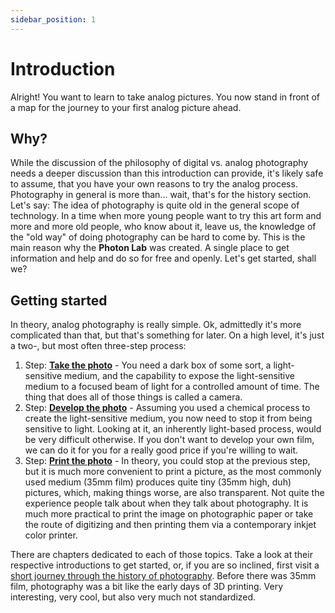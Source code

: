 ```yaml
---
sidebar_position: 1
---
```


# Introduction

Alright! You want to learn to take analog pictures. You now stand in front of a map for the journey to your first analog picture ahead. 

## Why?
While the discussion of the philosophy of digital vs. analog photography needs a deeper discussion than this introduction can provide, it's likely safe to assume, that you have your own reasons to try the analog process. Photography in general is more than... wait, that's for the history section. Let's say: The idea of photography is quite old in the general scope of technology. In a time when more young people want to try this art form and more and more old people, who know about it, leave us, the knowledge of the "old way" of doing photography can be hard to come by. This is the main reason why the **Photon Lab** was created. A single place to get information and help and do so for free and openly. Let's get started, shall we?

## Getting started

In theory, analog photography is really simple. Ok, admittedly it's more complicated than that, but that's something for later. On a high level, it's just a two-, but most often three-step process:
1. Step: **[Take the photo](/docs/photography/Intro)** - You need a dark box of some sort, a light-sensitive medium, and the capability to expose the light-sensitive medium to a focused beam of light for a controlled amount of time. The thing that does all of those things is called a camera.
2. Step: **[Develop the photo](/docs/development/Intro)** - Assuming you used a chemical process to create the light-sensitive medium, you now need to stop it from being sensitive to light. Looking at it, an inherently light-based process, would be very difficult otherwise. If you don't want to develop your own film, we can do it for you for a really good price if you're willing to wait. 
3. Step: **[Print the photo](/docs/printing/Intro)** - In theory, you could stop at the previous step, but it is much more convenient to print a picture, as the most commonly used medium (35mm film) produces quite tiny (35mm high, duh) pictures, which, making things worse, are also transparent. Not quite the experience people talk about when they talk about photography. It is much more practical to print the image on photographic paper or take the route of digitizing and then printing them via a contemporary inkjet color printer.

There are chapters dedicated to each of those topics. Take a look at their respective introductions to get started, or, if you are so inclined, first visit a [short journey through the history of photography](/docs/0-history/Intro.md). Before there was 35mm film, photography was a bit like the early days of 3D printing. Very interesting, very cool, but also very much not standardized.